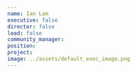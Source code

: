 ```yaml
---
name: Ian Lam
executive: false
director: false
lead: false
community_manager: 
position:  
project:  
image: ../assets/default_exec_image.png
---
```

